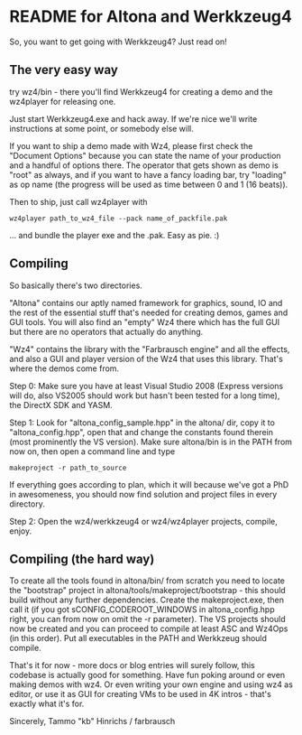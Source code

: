 README for Altona and Werkkzeug4
================================

So, you want to get going with Werkkzeug4? Just read on!

The very easy way
------------------

try wz4/bin - there you'll find Werkkzeug4 for creating a demo and the 
wz4player for releasing one. 

Just start Werkkzeug4.exe and hack away. If we're nice we'll write 
instructions at some point, or somebody else will.

If you want to ship a demo made with Wz4, please first check the "Document
Options" because you can state the name of your production and a handful of 
options there. The operator that gets shown as demo is "root" as always, and if
you want to have a fancy loading bar, try "loading" as op name (the progress 
will be used as time between 0 and 1 (16 beats)).

Then to ship, just call wz4player with

    wz4player path_to_wz4_file --pack name_of_packfile.pak
	
... and bundle the player exe and the .pak. Easy as pie. :)


Compiling
----------

So basically there's two directories. 

"Altona" contains our aptly named framework for graphics, sound, IO and the 
rest of the essential stuff that's needed for creating demos, games and GUI 
tools. You will also find an "empty" Wz4 there which has the full GUI but 
there are no operators that actually do anything.

"Wz4" contains the library with the "Farbrausch engine" and all the effects,
and also a GUI and player version of the Wz4 that uses this library. That's
where the demos come from.

Step 0: Make sure you have at least Visual Studio 2008 (Express versions will 
do, also VS2005 should work but hasn't been tested for a long time), the
DirectX SDK and YASM.

Step 1: Look for "altona_config_sample.hpp" in the altona/ dir, copy it to
"altona_config.hpp", open that and change the constants found therein (most
prominently the VS version). Make sure altona/bin is in the PATH from now on, 
then open a command line and type

    makeproject -r path_to_source 
   
If everything goes according to plan, which it will because we've got a PhD in 
awesomeness, you should now find solution and project files in every directory.

Step 2: Open the wz4/werkkzeug4 or wz4/wz4player projects, compile, enjoy.

Compiling (the hard way)
------------------------

To create all the tools found in altona/bin/ from scratch you need to locate the
"bootstrap" project in altona/tools/makeproject/bootstrap - this should build
without any further dependencies. Create the makeproject.exe, then call it
(if you got sCONFIG_CODEROOT_WINDOWS in altona_config.hpp right, you can from now
on omit the -r parameter). The VS projects should now be created and you can 
proceed to compile at least ASC and Wz4Ops (in this order). Put all executables
in the PATH and Werkkzeug should compile.


That's it for now - more docs or blog entries will surely follow, this codebase
is actually good for something. Have fun poking around or even making demos
with wz4. Or even writing your own engine and using wz4 as editor, or use
it as GUI for creating VMs to be used in 4K intros - that's exactly what it's for.

Sincerely,
Tammo "kb" Hinrichs / farbrausch
 